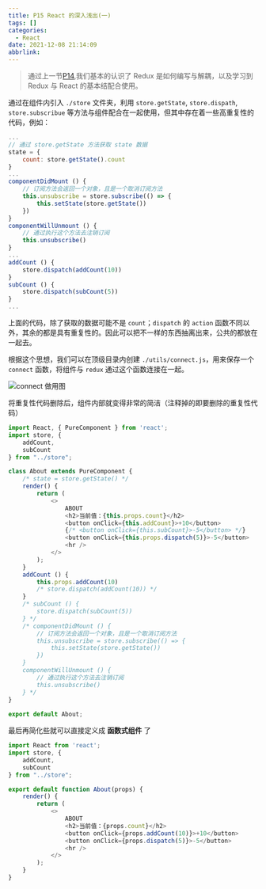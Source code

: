 ```yaml
---
title: P15 React 的深入浅出(一)
tags: []
categories:
  - React
date: 2021-12-08 21:14:09
abbrlink:
---
```


> 通过上一节[P14](https://bljj-dbld.github.io/posts/2578506661.html),我们基本的认识了 Redux 是如何编写与解耦，以及学习到 Redux 与 React 的基本结配合使用。

通过在组件内引入 `./store` 文件夹，利用 `store.getState`, `store.dispath`, `store.subscribue` 等方法与组件配合在一起使用，但其中存在着一些高重复性的代码，例如：

``` javascript
...
// 通过 store.getState 方法获取 state 数据
state = {
	count: store.getState().count
}
...
componentDidMount () {
	// 订阅方法会返回一个对象，且是一个取消订阅方法
	this.unsubscribe = store.subscribe(() => {
		this.setState(store.getState())
	})
}
componentWillUnmount () {
	// 通过执行这个方法去注销订阅
	this.unsubscribe()
}
...
addCount () {
	store.dispatch(addCount(10))
}
subCount () {
	store.dispatch(subCount(5))
}
...
```

上面的代码，除了获取的数据可能不是 `count`；`dispatch` 的 `action` 函数不同以外，其余的都是具有重复性的。因此可以把不一样的东西抽离出来，公共的都放在一起去。

根据这个思想，我们可以在顶级目录内创建 `./utils/connect.js`，用来保存一个 `connect` 函数，将组件与 `redux` 通过这个函数连接在一起。

![connect 做用图](image_1.png)

将重复性代码删除后，组件内部就变得非常的简洁（注释掉的即要删除的重复性代码）

``` javascript
import React, { PureComponent } from 'react';
import store, {
    addCount,
    subCount
} from "../store";

class About extends PureComponent {
    /* state = store.getState() */
    render() {
        return (
            <>
                ABOUT
                <h2>当前值：{this.props.count}</h2>
                <button onClick={this.addCount}>+10</button>
                {/* <button onClick={this.subCount}>-5</button> */}
                <button onClick={this.props.dispatch(5)}>-5</button>
                <hr />
            </>
        );
    }
    addCount () {
		this.props.addCount(10)
        /* store.dispatch(addCount(10)) */
    }
    /* subCount () {
        store.dispatch(subCount(5))
    } */
    /* componentDidMount () {
        // 订阅方法会返回一个对象，且是一个取消订阅方法
        this.unsubscribe = store.subscribe(() => {
            this.setState(store.getState())
        })
    }
    componentWillUnmount () {
        // 通过执行这个方法去注销订阅
        this.unsubscribe()
    } */
}
 
export default About;
```

最后再简化些就可以直接定义成 **函数式组件** 了

``` javascript
import React from 'react';
import store, {
    addCount,
    subCount
} from "../store";

export default function About(props) {
    render() {
        return (
            <>
                ABOUT
                <h2>当前值：{props.count}</h2>
                <button onClick={props.addCount(10)}>+10</button>
                <button onClick={props.dispatch(5)}>-5</button>
                <hr />
            </>
        );
    }
} 
```